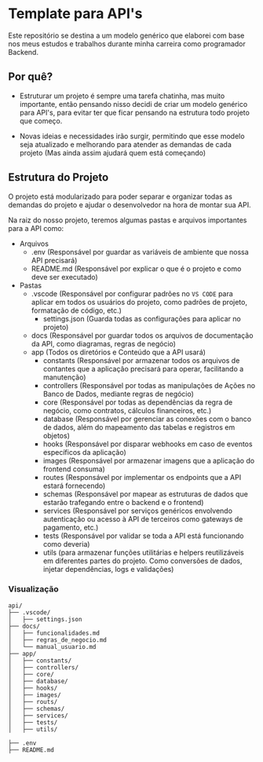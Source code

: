 # Template para API's

Este repositório se destina a um modelo genérico que elaborei com base nos meus estudos e trabalhos durante minha carreira como programador Backend.

## Por quê?

- Estruturar um projeto é sempre uma tarefa chatinha, mas muito importante, então pensando nisso decidi de criar um modelo genérico para API's, para evitar ter que ficar pensando na estrutura todo projeto que começo.

- Novas ideias e necessidades irão surgir, permitindo que esse modelo seja atualizado e melhorando para atender as demandas de cada projeto (Mas ainda assim ajudará quem está começando)

## Estrutura do Projeto

O projeto está modularizado para poder separar e organizar todas as demandas do projeto e ajudar o desenvolvedor na hora de montar sua API.

Na raiz do nosso projeto, teremos algumas pastas e arquivos importantes para a API como:

- Arquivos
  - .env (Responsável por guardar as variáveis de ambiente que nossa API precisará)
  - README.md (Responsável por explicar o que é o projeto e como deve ser executado)
- Pastas
  - .vscode (Responsável por configurar padrões no `VS CODE` para aplicar em todos os usuários do projeto, como padrões de projeto, formatação de código, etc.)
    - settings.json (Guarda todas as configurações para aplicar no projeto)
  - docs (Responsável por guardar todos os arquivos de documentação da API, como diagramas, regras de negócio)
  - app (Todos os diretórios e Conteúdo que a API usará)
    - constants (Responsável por armazenar todos os arquivos de contantes que a aplicação precisará para operar, facilitando a manutenção)
    - controllers (Responsável por todas as manipulações de Ações no Banco de Dados, mediante regras de negócio)
    - core (Responsável por todas as dependências da regra de negócio, como contratos, cálculos financeiros, etc.)
    - database (Responsável por gerenciar as conexões com o banco de dados, além do mapeamento das tabelas e registros em objetos)
    - hooks (Responsável por disparar webhooks em caso de eventos específicos da aplicação)
    - images (Responsável por armazenar imagens que a aplicação do frontend consuma)
    - routes (Responsável por implementar os endpoints que a API estará fornecendo)
    - schemas (Responsável por mapear as estruturas de dados que estarão trafegando entre o backend e o frontend)
    - services (Responsável por serviços genéricos envolvendo autenticação ou acesso à API de terceiros como gateways de pagamento, etc.)
    - tests (Responsável por validar se toda a API está funcionando como deveria)
    - utils (para armazenar funções utilitárias e helpers reutilizáveis em diferentes partes do projeto. Como conversões de dados, injetar dependências, logs e validações)

### Visualização

```plaintext
api/
├── .vscode/
│   ├── settings.json
├── docs/
│   ├── funcionalidades.md
│   ├── regras_de_negocio.md
│   └── manual_usuario.md
├── app/
│   ├── constants/
│   ├── controllers/
│   ├── core/
│   ├── database/
│   ├── hooks/
│   ├── images/
│   ├── routs/
│   ├── schemas/
│   ├── services/
│   ├── tests/
│   ├── utils/

├── .env
├── README.md 
```
